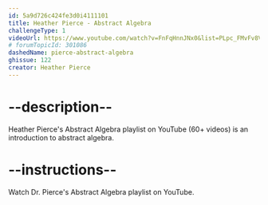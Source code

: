 ```yaml
---
id: 5a9d726c424fe3d0i4111101
title: Heather Pierce - Abstract Algebra
challengeType: 1
videoUrl: https://www.youtube.com/watch?v=FnFqHnnJNx0&list=PLpc_FMvFv8VQOgVD3jI7D-kkL2aR8uhG0
# forumTopicId: 301086
dashedName: pierce-abstract-algebra
ghissue: 122
creator: Heather Pierce 
---
```


# --description--

Heather Pierce's Abstract Algebra playlist on YouTube (60+ videos) is an introduction to abstract algebra.

# --instructions--

Watch Dr. Pierce's Abstract Algebra playlist on YouTube.